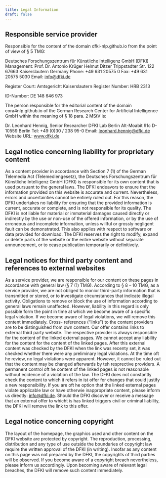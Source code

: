 ```yaml
---
title: Legal Information
draft: false
---
```


## Responsible service provider
Responsible for the content of the domain dfki-nlp.github.io from the point of view of § 5 TMG:

Deutsches Forschungszentrum für Künstliche Intelligenz GmbH (DFKI)
Management:
Prof. Dr. Antonio Krüger
Helmut Ditzer
Trippstadter Str. 122
67663 Kaiserslautern
Germany
Phone: +49 631 20575 0
Fax: +49 631 20575 5030
Email: info@dfki.de

Register Court: Amtsgericht Kaiserslautern
Register Number: HRB 2313

ID-Number: DE 148 646 973


The person responsible for the editorial content of the domain cora4nlp.github.io of the German Research Center for Artificial Intelligence GmbH within the meaning of § 18 para. 2 MStV is:

Dr. Leonhard Hennig, Senior Researcher
DFKI Lab Berlin
Alt-Moabit 91c
D-10559 Berlin
Tel: +49 (0)30 / 238 95-0
Email: leonhard.hennig@dfki.de
Website URL: www.dfki.de


## Legal notice concerning liability for proprietary content
As a content provider in accordance with Section 7 (1) of the German Telemedia Act (Telemediengesetz), the Deutsches Forschungszentrum für Künstliche Intelligenz GmbH (DFKI) is responsible for its own content that is used pursuant to the general laws. The DFKI endeavors to ensure that the information provided on this website is accurate and current. Nevertheless, errors and uncertainties cannot be entirely ruled out. For this reason, the DFKI undertakes no liability for ensuring that the provided information is current, accurate or complete, and is not responsible for its quality. The DFKI is not liable for material or immaterial damages caused directly or indirectly by the use or non-use of the offered information, or by the use of erroneous and incomplete information, unless willful or grossly negligent fault can be demonstrated. This also applies with respect to software or data provided for download. The DFKI reserves the right to modify, expand or delete parts of the website or the entire website without separate announcement, or to cease publication temporarily or definitively.

## Legal notices for third party content and references to external websites
As a service provider, we are responsible for our content on these pages in accordance with general law (§ 7 (1) TMG). According to § 8 – 10 TMG, as a service provider, we are not obliged to monior third-party information that is transmitted or stored, or to investigate circumstances that indicate illegal activity. Obligations to remove or block the use of information according to general laws remain unaffected. However, liability in this regard is only possible form the point in time at which we become aware of a specific legal violation. If we become aware of legal violations, we will remove this content immediately. Cross- references (“links”) to the content providers are to be distinguished from own content. Our offer contains links to external third party website. The respective provider is always responsible for the content of the linked external pages. We cannot accept any liability for the content for the content of the linked pages. After this external content was checked by the DFKI when the link was recenty set, it was checked whether there were any preliminary legal violations. At the time oft he review, no legal violations were apparent. However, it cannot be ruled out that the content may be changed afterwards by teh resprective providers. A permanent control oft he content of the linked pages is not reasonable without ecidence of a violation of the law. The DFKI does not constantly check the content to which it refers in ist offer for changes that could justify a new responsibility. If you are oft he option that the linked external pages violate applicable law or have otherwie inappropriate content, please inform us directly: info@dfki.de. Should the DFKI discover or receive a message that an external offer to whicht is has linked triggers civil or criminal liability, the DFKI will remove the link to this offer.

## Legal notice concerning copyright
The layout of the homepage, the graphics used and other content on the DFKI website are protected by copyright. The reproduction, processing, distribution and any type of use outside the boundaries of copyright law require the written approval of the DFKI (in writing). Insofar as any content on this page was not prepared by the DFKI, the copyrights of third parties will be observed. If you become aware of a copyright breach nevertheless, please inform us accordingly. Upon becoming aware of relevant legal breaches, the DFKI will remove such content immediately. 
